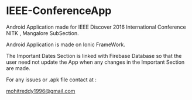 # IEEE-ConferenceApp

Android Application made for IEEE Discover 2016 International Conference NITK , Mangalore SubSection.

Android Application is made on Ionic FrameWork.

The Important Dates Section is linked with Firebase Database so that the user need not update the App when any changes in the Important Section are made.

For any issues or .apk file contact at : 

mohitreddy1996@gmail.com
